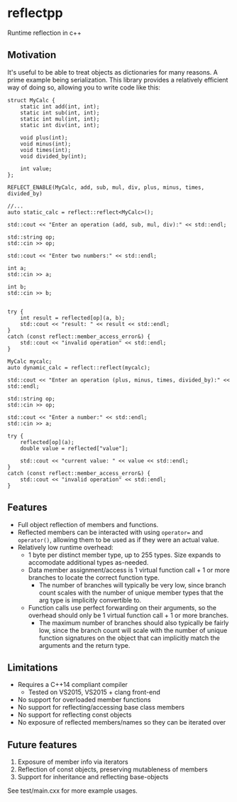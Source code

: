 # reflectpp
Runtime reflection in c++

## Motivation
It's useful to be able to treat objects as dictionaries for many reasons. A
prime example being serialization. This library provides a relatively efficient
way of doing so, allowing you to write code like this:
```
struct MyCalc {
    static int add(int, int);
    static int sub(int, int);
    static int mul(int, int);
    static int div(int, int);

    void plus(int);
    void minus(int);
    void times(int);
    void divided_by(int);

    int value;
};

REFLECT_ENABLE(MyCalc, add, sub, mul, div, plus, minus, times, divided_by)

//...
auto static_calc = reflect::reflect<MyCalc>();

std::cout << "Enter an operation (add, sub, mul, div):" << std::endl;

std::string op;
std::cin >> op;

std::cout << "Enter two numbers:" << std::endl;

int a;
std::cin >> a;

int b;
std::cin >> b;


try {
    int result = reflected[op](a, b);
    std::cout << "result: " << result << std::endl;
}
catch (const reflect::member_access_error&) {
    std::cout << "invalid operation" << std::endl;
}

MyCalc mycalc;
auto dynamic_calc = reflect::reflect(mycalc);

std::cout << "Enter an operation (plus, minus, times, divided_by):" << std::endl;

std::string op;
std::cin >> op;

std::cout << "Enter a number:" << std::endl;
std::cin >> a;

try {
    reflected[op](a);
    double value = reflected["value"];

    std::cout << "current value: " << value << std::endl;
}
catch (const reflect::member_access_error&) {
    std::cout << "invalid operation" << std::endl;
}

```

## Features
- Full object reflection of members and functions.
- Reflected members can be interacted with using `operator=` and `operator()`,
  allowing them to be used as if they were an actual value.
- Relatively low runtime overhead:
    - 1 byte per distinct member type, up to 255 types. Size expands to
      accomodate additional types as-needed.
    - Data member assignment/access is 1 virtual function call + 1 or more
      branches to locate the correct function type.
        - The number of branches will typically be very low, since branch count
          scales with the number of unique member types that the arg type is
          implicitly convertible to.
    - Function calls use perfect forwarding on their arguments, so the overhead
      should only be 1 virtual function call + 1 or more branches.
        - The maximum number of branches should also typically be fairly low,
          since the branch count will scale with the number of unique function
          signatures on the object that can implicitly match the arguments and
          the return type.

## Limitations
- Requires a C++14 compliant compiler
    - Tested on VS2015, VS2015 + clang front-end
- No support for overloaded member functions
- No support for reflecting/accessing base class members
- No support for reflecting const objects
- No exposure of reflected members/names so they can be iterated over

## Future features
1. Exposure of member info via iterators
2. Reflection of const objects, preserving mutableness of members
3. Support for inheritance and reflecting base-objects

See test/main.cxx for more example usages.
